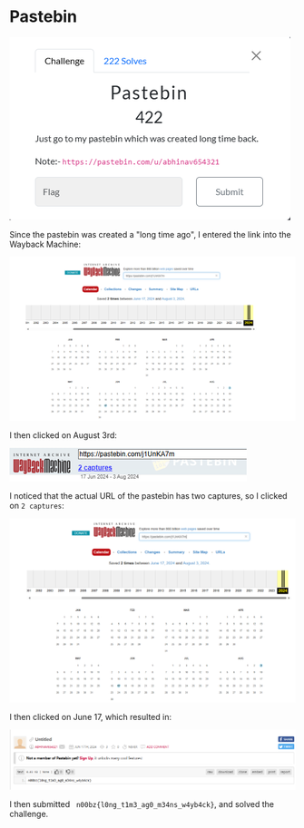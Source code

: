 # Pastebin

![](../images/pastebin-part-1.png)

Since the pastebin was created a "long time ago", I entered the link into the Wayback Machine:

![](../images/pastebin-part-2.png)
 
I then clicked on August 3rd:

![](../images/pastebin-part-3.png)
 
I noticed that the actual URL of the pastebin has two captures, so I clicked on `2 captures`:

![](../images/pastebin-part-4.png)
 
I then clicked on June 17, which resulted in:

![](../images/pastebin-part-5.png)
 
I then submitted ` n00bz{l0ng_t1m3_ag0_m34ns_w4yb4ck}`, and solved the challenge.

